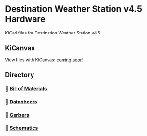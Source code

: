# Destination Weather Station v4.5 Hardware
KiCad files for Destination Weather Station v4.5

## KiCanvas
View files with KiCanvas: [coming soon!](https://kicanvas.org/home/)

## Directory
### 🧾 [Bill of Materials](bom/bom.md)
### 📄 [Datasheets](/datasheets)
### 📐 [Gerbers](gerber)
### 📰 [Schematics](pdf)